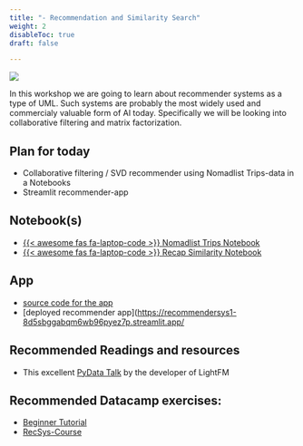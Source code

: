 ```yaml
---
title: "- Recommendation and Similarity Search"
weight: 2
disableToc: true
draft: false

---
```


![](https://raw.githubusercontent.com/aaubs/ds-master/main/data/Images/nomad_recommender.jpg)
<!-- Corgis in an Airport. 2022. Roman x [Stable Diffusion](https://stability.ai/blog/stable-diffusion-public-release) -->


In this workshop we are going to learn about recommender systems as a type of UML.
Such systems are probably the most widely used and commercialy valuable form of AI today. Specifically we will be looking into collaborative filtering and matrix factorization.

## Plan for today
* Collaborative filtering / SVD recommender using Nomadlist Trips-data in a Notebooks
* Streamlit recommender-app

## Notebook(s)
* [{{< awesome fas fa-laptop-code >}} Nomadlist Trips Notebook](https://colab.research.google.com/github/aaubs/ds-master/blob/main/notebooks/M1_Recommender_System_Nomadlis_v2.ipynb)
* [{{< awesome fas fa-laptop-code >}} Recap Similarity Notebook](https://colab.research.google.com/github/aaubs/ds-master/blob/main/notebooks/M1_Similarity.ipynb#scrollTo=foRPzT7r5YVs)

## App
* [source code for the app](/ds22/apps/nomadrecommender.zip)
* [deployed recommender app](https://recommendersys1-8d5sbggabqm6wb96pyez7p.streamlit.app/

## Recommended Readings and resources
* This excellent [PyData Talk](https://youtu.be/EgE0DUrYmo8) by the developer of LightFM

## Recommended Datacamp exercises:
* [Beginner Tutorial](https://www.datacamp.com/tutorial/recommender-systems-python)
* [RecSys-Course](https://www.datacamp.com/courses/building-recommendation-engines-in-python) 


<!-- 

## Recommended Datacamp exercises:
   * [Python](https://learn.datacamp.com/courses/unsupervised-learning-in-python) 

## Recommended Readings and resources
* [Python Data Science Handbook Chapter 5](https://jakevdp.github.io/PythonDataScienceHandbook/)
    * What Is Machine Learning?
    * Introducing Scikit-Learn
    * Feature Engineering
    * In Depth: Principal Component Analysis
    * In Depth: k-Means Clustering

* Implementation tutorials on YT PCA and K-means from [this list](https://www.youtube.com/playlist?list=PLqnslRFeH2Upcrywf-u2etjdxxkL8nl7E)
-->

